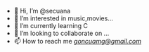 - 👋 Hi, I’m @secuana
- 👀 I’m interested in music,movies...
- 🌱 I’m currently learning C
- 💞️ I’m looking to collaborate on ...
- 📫 How to reach me *goncuamg@gmail.com*

<!---
secuana/secuana is a ✨ special ✨ repository because its `README.md` (this file) appears on your GitHub profile.
You can click the Preview link to take a look at your changes.
--->
